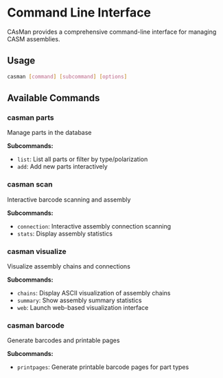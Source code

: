 # Command Line Interface

CAsMan provides a comprehensive command-line interface for managing CASM assemblies.

## Usage

```bash
casman [command] [subcommand] [options]
```

## Available Commands

### casman parts

Manage parts in the database

**Subcommands:**

- `list`: List all parts or filter by type/polarization
- `add`: Add new parts interactively

### casman scan

Interactive barcode scanning and assembly

**Subcommands:**

- `connection`: Interactive assembly connection scanning
- `stats`: Display assembly statistics

### casman visualize

Visualize assembly chains and connections

**Subcommands:**

- `chains`: Display ASCII visualization of assembly chains
- `summary`: Show assembly summary statistics
- `web`: Launch web-based visualization interface

### casman barcode

Generate barcodes and printable pages

**Subcommands:**

- `printpages`: Generate printable barcode pages for part types
